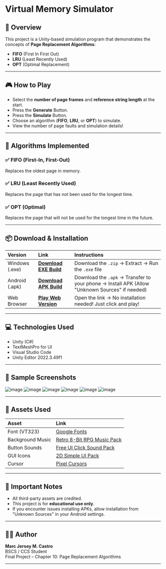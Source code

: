 # Virtual Memory Simulator

## 📌 Overview

This project is a Unity-based simulation program that demonstrates the concepts of **Page Replacement Algorithms**:  
- **FIFO** (First In First Out)  
- **LRU** (Least Recently Used)  
- **OPT** (Optimal Replacement)

---

## 🎮 How to Play
- Select the **number of page frames** and **reference string length** at the start.
- Press the **Generate** Button.
- Press the **Simulate** Button.
- Choose an algorithm (**FIFO**, **LRU**, or **OPT**) to simulate.
- View the number of page faults and simulation details!

---

## 🧠 Algorithms Implemented

### ✅ FIFO (First-In, First-Out)
Replaces the oldest page in memory.

### ✅ LRU (Least Recently Used)
Replaces the page that has not been used for the longest time.

### ✅ OPT (Optimal)
Replaces the page that will not be used for the longest time in the future.

---

## 📦 Download & Installation

| Version | Link | Instructions |
|:--------|:-----|:-------------|
| Windows (.exe) | **[Download EXE Build]((https://github.com/MUMEi-28/VirtualMemorySimulator/releases/tag/VmSim-v1.3.2_Windows))** | Download the `.zip` → Extract → Run the `.exe` file |
| Android (.apk) | **[Download APK Build]((https://github.com/MUMEi-28/VirtualMemorySimulator/releases/tag/VmSim-v1.2.0_Apk))** | Download the `.apk` → Transfer to your phone → Install APK (Allow "Unknown Sources" if needed) |
| Web Browser | **[Play Web Version](https://mumei-28.github.io/VirtualMemorySimulator/)** | Open the link → No installation needed! Just click and play! |

---

## 💻 Technologies Used

- Unity (C#)
- TextMeshPro for UI
- Visual Studio Code
- Unity Editor 2022.3.49f1

---

## 📸 Sample Screenshots

![image](https://github.com/user-attachments/assets/582b29be-011e-48cf-9ece-973004db999c)
![image](https://github.com/user-attachments/assets/56bbc40b-2549-4e7b-b848-6d44d342bf0f)
![image](https://github.com/user-attachments/assets/373da036-379b-4031-8af2-0b8775d59d2b)
![image](https://github.com/user-attachments/assets/e6caa55e-2c38-4fa5-aabe-6781ccfbd04f)
![image](https://github.com/user-attachments/assets/6eff4b4b-a006-4a63-94a4-c60f1873060c)
![image](https://github.com/user-attachments/assets/03bd1f45-ea03-4728-a83e-05a1e004ea88)

---

## 🎨 Assets Used
| Asset | Link |
|:------|:--------|
| Font (VT323) | [Google Fonts](https://fonts.google.com/specimen/VT323) |
| Background Music | [Retro 8-Bit RPG Music Pack](https://assetstore.unity.com/packages/audio/music/retro-8-bit-rpg-music-pack-by-may-genko-249721) |
| Button Sounds | [Free UI Click Sound Pack](https://assetstore.unity.com/packages/audio/sound-fx/free-ui-click-sound-pack-244644) |
| GUI Icons | [2D Simple UI Pack](https://assetstore.unity.com/packages/2d/gui/icons/2d-simple-ui-pack-218050) |
| Cursor| [Pixel Cursors](https://assetstore.unity.com/packages/2d/gui/icons/pixel-cursors-109256) |


---

## 📢 Important Notes
- All third-party assets are credited.
- This project is for **educational use only**.
- If you encounter issues installing APKs, allow installation from "Unknown Sources" in your Android settings.

---

## 🧑‍🎓 Author

**Marc Jersey M. Castro**  
BSCS / CCS Student  
Final Project – Chapter 10: Page Replacement Algorithms  

---

